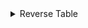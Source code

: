 <details>

  <summary>Reverse Table</summary>
  
# Reverse Table

||e0|e1|e2|e3|e01|e02|e03|e12|e31|e23|e021|e013|e032|e123|e0123|
:---:|:---:|:---:|:---:|:---:|:---:|:---:|:---:|:---:|:---:|:---:|:---:|:---:|:---:|:---:|:---:|
|Reverse|-1.0*e0 | -1.0*e1 | -1.0*e2 | -1.0*e3 | -1.0*e01 | -1.0*e02 | -1.0*e03 | -1.0*e12 | 1.0*e13 | -1.0*e23 | -1.0*e012 | 1.0*e013 | -1.0*e023 | 1.0*e123 | 1.0*e0123

</details>


 
